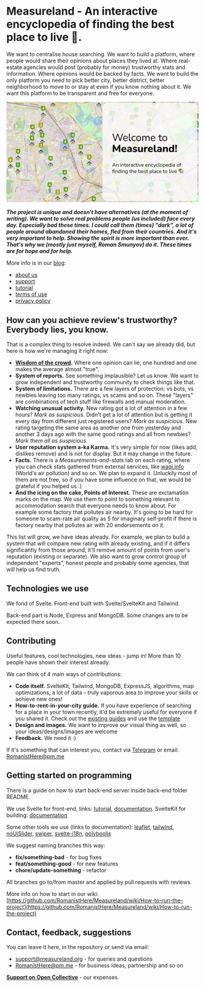 # Measureland - An interactive encyclopedia of finding the best place to live 🏡.

We want to centralise house searching. We want to build a platform, where people would share their opinions about places they lived at. Where real-estate agencies would post (probably for money) trustworthy stats and information. Where opinions would be backed by facts. We want to build the only platform you need to pick better city, better district, better neighborhood to move to or stay at even if you know nothing about it. We want this platform to be transparent and free for everyone.

![Measureland banner](static/images/preview/rectangle_en_150.jpg)

***The project is unique and doesn't have alternatives (at the moment of writing). We want to solve real problems people (us included) face every day. Especially bad these times. I could call them (times) "dark", a lot of people around abandoned their homes, fled from their countries. And it's very important to help. Showing the spirit is more important than ever. That's why we (mostly just myself, Roman Smunyov) do it. These times are for hope and for help.***

More info is in our [blog](https://measureland.org/blog):
- [about us](https://measureland.org/blog/about-us)
- [support](https://measureland.org/blog/support)
- [tutorial](https://measureland.org/blog/tutorial)
- [terms of use](https://measureland.org/blog/terms-of-use)
- [privacy policy](https://measureland.org/blog/privacy-policy)

## How can you achieve review's trustworthy? Everybody lies, you know.

That is a complex thing to resolve indeed. We can't say we already did, but here is how we're managing it right now:
- **[Wisdom of the crowd](https://en.wikipedia.org/wiki/Wisdom_of_the_crowd).** Where one opinion can lie, one hundred and one makes the average almost "true".
- **System of reports.** See something implausible? Let us know. We want to grow independent and trustworthy community to check things like that.
- **System of limitations.** There are a few layers of protection: vs bots, vs newbies leaving too many ratings, vs scams and so on. These "layers" are combinations of tech stuff like firewalls and manual moderation.
- **Watching unusual activity.** New rating got a lot of attention in a few hours? *Mark as suspicious*. Didn't get a lot of attention but is getting it every day from different just registered users? *Mark as suspicious*. New rating targeting the same area as another one from yesterday and another 3 days ago with the same good ratings and all from newbies? *Mark them all as suspicious*.
- **User reputation system a-ka Karma.** It's very simple for now (likes add, dislikes remove) and is not for display. But it may change in the future.
- **Facts.** There is a *Measurements-and-stats* tab on each rating, where you can check stats gathered from external services, like [waqi.info](https://waqi.info/) (World's air pollution) and so on. We plan to expand it. Unluckily most of them are not free, so if you have some influence on that, we would be grateful if you helped us :)
- **And the icing on the cake, Points of Interest.** These are exclamation marks on the map. We use them to point to something relevant to accommodation search that everyone needs to know about. For example some factory that pollutes air nearby. It's going to be hard for someone to scam-rate air quality as 5 for imaginary self-profit if there is factory nearby that pollutes air with 20 endorsements on it.

This list will grow, we have ideas already. For example, we plan to build a system that will compare new rating with already existing, and if it differs significantly from those around, it'll remove amount of points from user's reputation (existing or separate). We also want to grow control group of independent "experts", honest people and probably some agencies, that will help us find truth.

## Technologies we use

We fond of Svelte. Front-end built with Svelte/SvelteKit and Tailwind.

Back-end part is Node, Express and MongoDB. Some changes are to be expected there soon.

## Contributing

Useful features, cool technologies, new ideas - jump in! More than 10 people have shown their interest already.

We can think of 4 main ways of contributions:
- **Code itself.** SvelteKit, Tailwind, MongoDB, ExpressJS, algorithms, map optimizations, a lot of data - truly vaporous area to improve your skills or achieve new ones!
- **How-to-rent-in-your-city guide.** If you have experience of searching for a place in your town recently, it'd be extremely useful for everyone if you shared it. Check out the [existing guides](https://measureland.org/blog) and use the [template](src/markdown/guides/en/minsk-belarus.md)
- **Design and images.** We want to improve our visual thing as well, so your ideas/designs/images are welcome
- **Feedback.** We need it :)

If it's something that can interest you, contact via [Telegram](https://t.me/measurelandBot) or email: RomanistHere@pm.me

## Getting started on programming

There is a guide on how to start back-end server inside back-end folder README.

We use Svelte for front-end, links: [tutorial](https://svelte.dev/tutorial), [documentation](https://svelte.dev/docs). SvelteKit for building: [documentation](https://kit.svelte.dev/docs)

Some other tools we use (links to documentation): [leaflet](https://leafletjs.com/), [tailwind](https://tailwindcss.com/docs), [noUiSlider](https://refreshless.com/nouislider/), [swiper](https://swiperjs.com/svelte), [svelte-i18n](https://github.com/kaisermann/svelte-i18n), [polybooljs](https://github.com/velipso/polybooljs)

We suggest naming branches this way:

- **fix/something-bad** - for bug fixes
- **feat/something-good** - for new features
- **chore/update-something** - refactor

All branches go to/from master and applied by pull requests with reviews.

More info on how to start in our wiki: [https://github.com/RomanistHere/Measureland/wiki/How-to-run-the-project](https://github.com/RomanistHere/Measureland/wiki/How-to-run-the-project)

## Contact, feedback, suggestions

You can leave it here, in the repository or send via email:
- support@measureland.org - for queries and questions
- RomanistHere@pm.me - for business ideas, partnership and so on

**[Support on Open Collective](https://opencollective.com/measureland)** - our expenses.
